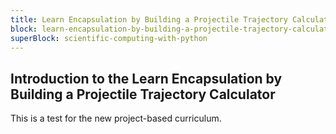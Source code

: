 ```yaml
---
title: Learn Encapsulation by Building a Projectile Trajectory Calculator
block: learn-encapsulation-by-building-a-projectile-trajectory-calculator
superBlock: scientific-computing-with-python
---
```


## Introduction to the Learn Encapsulation by Building a Projectile Trajectory Calculator

This is a test for the new project-based curriculum.
